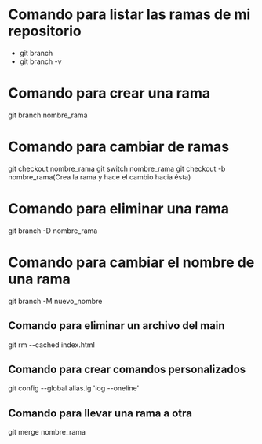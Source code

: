 # Comando para listar las ramas de mi repositorio

- git branch
- git branch -v

# Comando para crear una rama

git branch nombre_rama

# Comando para cambiar de ramas

git checkout nombre_rama
git switch nombre_rama
git checkout -b nombre_rama(Crea la rama y hace el cambio hacia ésta)


# Comando para eliminar una rama

git branch -D nombre_rama

# Comando para cambiar el nombre de una rama 

git branch -M nuevo_nombre

## Comando para eliminar un archivo del main

 git rm --cached index.html

## Comando para crear comandos personalizados 

git config --global alias.lg 'log --oneline'

## Comando para llevar una rama a otra 
git merge nombre_rama
